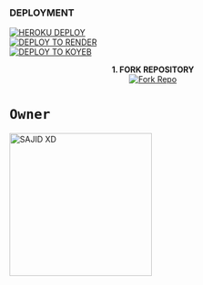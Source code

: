 
### DEPLOYMENT
 
<a href='https://dashboard.heroku.com/new?template=https%3A%2F%2Fgithub.com%2FSAJID-XD-1%2FNIGHTMARE-SESSION' target="_blank"><img alt='HEROKU DEPLOY' src='https://img.shields.io/badge/-HEROKU DEPLOY-black?style=for-the-badge&logo=heroku&logoColor=white'/>
 <br>
<a href='https://dashboard.render.com' target="_blank">
    <img alt='DEPLOY TO RENDER' src='https://img.shields.io/badge/-DEPLOY TO RENDER-black?style=for-the-badge&logo=render&logoColor=white'/>
</a>
 <br>
<a href='https://app.koyeb.com' target="_blank">
    <img alt='DEPLOY TO KOYEB' src='https://img.shields.io/badge/-DEPLOY TO KOYEB-black?style=for-the-badge&logo=koyeb&logoColor=white'/>
</a>


<p align="center">
    <strong>1. FORK REPOSITORY</strong>
  <br>
    <a href="https://github.com/SAJID-XD-1/NIGHTMARE-SESSION/fork" target="_blank">
        <img alt="Fork Repo" src="https://img.shields.io/badge/Fork%20Repo-100000?style=for-the-badge&logo=scan&logoColor=white&labelColor=darkblue&color=darkblue"/>
    </a>
</p>

# `Owner`

 <a href="https://github.com/SAJID-XD-1"><img src="https://postimg.cc/18MzDFDs" width="250" height="250" alt="SAJID XD"/></a>

   
